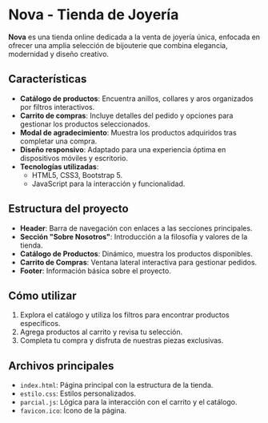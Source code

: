 # Nova - Tienda de Joyería

**Nova** es una tienda online dedicada a la venta de joyería única, enfocada en ofrecer una amplia selección de bijouterie que combina elegancia, modernidad y diseño creativo.

## Características

- **Catálogo de productos**: Encuentra anillos, collares y aros organizados por filtros interactivos.
- **Carrito de compras**: Incluye detalles del pedido y opciones para gestionar los productos seleccionados.
- **Modal de agradecimiento**: Muestra los productos adquiridos tras completar una compra.
- **Diseño responsivo**: Adaptado para una experiencia óptima en dispositivos móviles y escritorio.
- **Tecnologías utilizadas**:
  - HTML5, CSS3, Bootstrap 5.
  - JavaScript para la interacción y funcionalidad.

## Estructura del proyecto

- **Header**: Barra de navegación con enlaces a las secciones principales.
- **Sección "Sobre Nosotros"**: Introducción a la filosofía y valores de la tienda.
- **Catálogo de Productos**: Dinámico, muestra los productos disponibles.
- **Carrito de Compras**: Ventana lateral interactiva para gestionar pedidos.
- **Footer**: Información básica sobre el proyecto.

## Cómo utilizar

1. Explora el catálogo y utiliza los filtros para encontrar productos específicos.
2. Agrega productos al carrito y revisa tu selección.
3. Completa tu compra y disfruta de nuestras piezas exclusivas.

## Archivos principales

- `index.html`: Página principal con la estructura de la tienda.
- `estilo.css`: Estilos personalizados.
- `parcial.js`: Lógica para la interacción con el carrito y el catálogo.
- `favicon.ico`: Ícono de la página.

